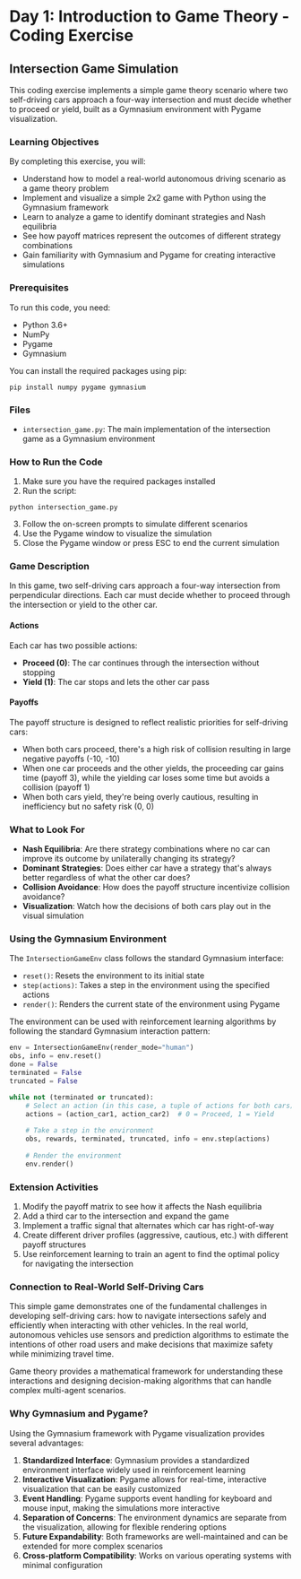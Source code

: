 # Day 1: Introduction to Game Theory - Coding Exercise

## Intersection Game Simulation

This coding exercise implements a simple game theory scenario where two self-driving cars approach a four-way intersection and must decide whether to proceed or yield, built as a Gymnasium environment with Pygame visualization.

### Learning Objectives

By completing this exercise, you will:
- Understand how to model a real-world autonomous driving scenario as a game theory problem
- Implement and visualize a simple 2x2 game with Python using the Gymnasium framework
- Learn to analyze a game to identify dominant strategies and Nash equilibria
- See how payoff matrices represent the outcomes of different strategy combinations
- Gain familiarity with Gymnasium and Pygame for creating interactive simulations

### Prerequisites

To run this code, you need:
- Python 3.6+
- NumPy
- Pygame
- Gymnasium

You can install the required packages using pip:
```
pip install numpy pygame gymnasium
```

### Files

- `intersection_game.py`: The main implementation of the intersection game as a Gymnasium environment

### How to Run the Code

1. Make sure you have the required packages installed
2. Run the script:
```
python intersection_game.py
```
3. Follow the on-screen prompts to simulate different scenarios
4. Use the Pygame window to visualize the simulation
5. Close the Pygame window or press ESC to end the current simulation

### Game Description

In this game, two self-driving cars approach a four-way intersection from perpendicular directions. Each car must decide whether to proceed through the intersection or yield to the other car.

#### Actions
Each car has two possible actions:
- **Proceed (0)**: The car continues through the intersection without stopping
- **Yield (1)**: The car stops and lets the other car pass

#### Payoffs
The payoff structure is designed to reflect realistic priorities for self-driving cars:
- When both cars proceed, there's a high risk of collision resulting in large negative payoffs (-10, -10)
- When one car proceeds and the other yields, the proceeding car gains time (payoff 3), while the yielding car loses some time but avoids a collision (payoff 1)
- When both cars yield, they're being overly cautious, resulting in inefficiency but no safety risk (0, 0)

### What to Look For

- **Nash Equilibria**: Are there strategy combinations where no car can improve its outcome by unilaterally changing its strategy?
- **Dominant Strategies**: Does either car have a strategy that's always better regardless of what the other car does?
- **Collision Avoidance**: How does the payoff structure incentivize collision avoidance?
- **Visualization**: Watch how the decisions of both cars play out in the visual simulation

### Using the Gymnasium Environment

The `IntersectionGameEnv` class follows the standard Gymnasium interface:

- `reset()`: Resets the environment to its initial state
- `step(actions)`: Takes a step in the environment using the specified actions
- `render()`: Renders the current state of the environment using Pygame

The environment can be used with reinforcement learning algorithms by following the standard Gymnasium interaction pattern:

```python
env = IntersectionGameEnv(render_mode="human")
obs, info = env.reset()
done = False
terminated = False
truncated = False

while not (terminated or truncated):
    # Select an action (in this case, a tuple of actions for both cars)
    actions = (action_car1, action_car2)  # 0 = Proceed, 1 = Yield
    
    # Take a step in the environment
    obs, rewards, terminated, truncated, info = env.step(actions)
    
    # Render the environment
    env.render()
```

### Extension Activities

1. Modify the payoff matrix to see how it affects the Nash equilibria
2. Add a third car to the intersection and expand the game
3. Implement a traffic signal that alternates which car has right-of-way
4. Create different driver profiles (aggressive, cautious, etc.) with different payoff structures
5. Use reinforcement learning to train an agent to find the optimal policy for navigating the intersection

### Connection to Real-World Self-Driving Cars

This simple game demonstrates one of the fundamental challenges in developing self-driving cars: how to navigate intersections safely and efficiently when interacting with other vehicles. In the real world, autonomous vehicles use sensors and prediction algorithms to estimate the intentions of other road users and make decisions that maximize safety while minimizing travel time.

Game theory provides a mathematical framework for understanding these interactions and designing decision-making algorithms that can handle complex multi-agent scenarios.

### Why Gymnasium and Pygame?

Using the Gymnasium framework with Pygame visualization provides several advantages:
1. **Standardized Interface**: Gymnasium provides a standardized environment interface widely used in reinforcement learning
2. **Interactive Visualization**: Pygame allows for real-time, interactive visualization that can be easily customized
3. **Event Handling**: Pygame supports event handling for keyboard and mouse input, making the simulations more interactive
4. **Separation of Concerns**: The environment dynamics are separate from the visualization, allowing for flexible rendering options
5. **Future Expandability**: Both frameworks are well-maintained and can be extended for more complex scenarios
6. **Cross-platform Compatibility**: Works on various operating systems with minimal configuration